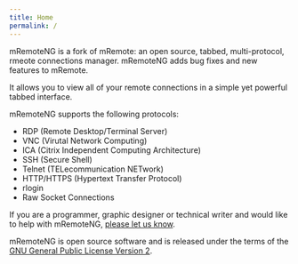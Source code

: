 ```yaml
---
title: Home
permalink: /
---
```


mRemoteNG is a fork of mRemote: an open source, tabbed, multi-protocol, rmeote connections manager. mRemoteNG adds bug fixes and new features to mRemote.

It allows you to view all of your remote connections in a simple yet powerful tabbed interface.

mRemoteNG supports the following protocols:

* RDP (Remote Desktop/Terminal Server)
* VNC (Virutal Network Computing)
* ICA (Citrix Independent Computing Architecture)
* SSH (Secure Shell)
* Telnet (TELecommunication NETwork)
* HTTP/HTTPS (Hypertext Transfer Protocol)
* rlogin
* Raw Socket Connections

If you are a programmer, graphic designer or technical writer and would like to help with mRemoteNG, [please let us know](mailto:support@mremoteng.org).

mRemoteNG is open source software and is released under the terms of the [GNU General Public License Version 2](https://www.gnu.org/licenses/old-licenses/gpl-2.0-standalone.html).